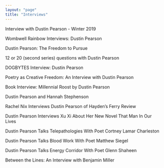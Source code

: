 ```yaml
---
layout: "page"
title: "Interviews"
---
```


Interview with Dustin Pearson - Winter 2019

Wombwell Rainbow Interviews: Dustin Pearson

Dustin Pearson: The Freedom to Pursue

12 or 20 (second series) questions with Dustin Pearson

DOGBYTES Interview: Dustin Pearson

Poetry as Creative Freedom: An Interview with Dustin Pearson

Book Interview: Millennial Roost by Dustin Pearson

Dustin Pearson and Hannah Stephenson

Rachel Nix Interviews Dustin Pearson of Hayden’s Ferry Review

Dustin Pearson Interviews Xu Xi About Her New Novel That Man In Our Lives

Dustin Pearson Talks Telepathologies With Poet Cortney Lamar Charleston

Dustin Pearson Talks Blood Work With Poet Matthew Siegel

Dustin Pearson Talks Energy Corridor With Poet Glenn Shaheen

Between the Lines: An Interview with Benjamin Miller
